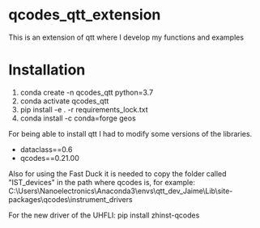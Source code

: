 # qcodes_qtt_extension
This is an extension of qtt where I develop my functions and examples

# Installation
1. conda create -n qcodes_qtt python=3.7
2. conda activate qcodes_qtt
3. pip install -e . -r requirements_lock.txt
4. conda install -c conda=forge geos

For being able to install qtt I had to modify some versions of the libraries. 
* dataclass==0.6
* qcodes==0.21.00

Also for using the Fast Duck it is needed to copy the folder called "IST_devices" in the path where qcodes is, for example: C:\Users\Nanoelectronics\Anaconda3\envs\qtt_dev_Jaime\Lib\site-packages\qcodes\instrument_drivers

For the new driver of the UHFLI: pip install zhinst-qcodes

